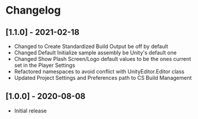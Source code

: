 # Changelog

## [1.1.0] - 2021-02-18

- Changed to Create Standardized Build Output be off by default
- Changed Default Initialize sample assembly be Unity's default one
- Changed Show Plash Screen/Logo default values to be the ones current set in the Player Settings
- Refactored namespaces to avoid conflict with UnityEditor.Editor class
- Updated Project Settings and Preferences path to CS Build Management

## [1.0.0] - 2020-08-08

- Initial release
